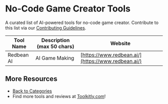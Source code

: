 # No-Code Game Creator Tools

A curated list of AI-powered tools for no-code game creator. Contribute to this list via our [Contributing Guidelines](../CONTRIBUTING.md).

| Tool Name | Description (max 50 chars) | Website |
|-----------|----------------------------|---------|
| Redbean AI | AI Game Making | [https://www.redbean.ai/](https://www.redbean.ai/) |

## More Resources
- [Back to Categories](https://github.com/ToolkitlyAI/awesome-ai-tools/blob/master/README.md)
- Find more tools and reviews at [Toolkitly.com](https://toolkitly.com)!
